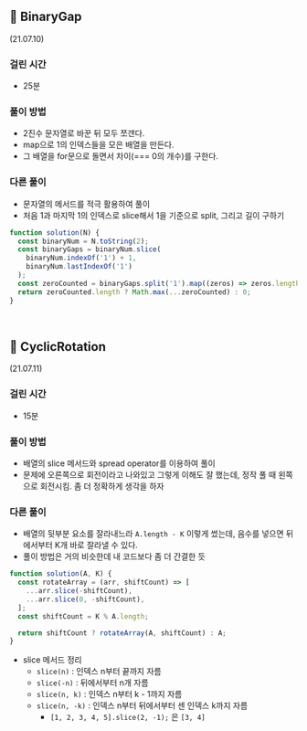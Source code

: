 ## 🍿 BinaryGap

(21.07.10)

### 걸린 시간

- 25분

### 풀이 방법

- 2진수 문자열로 바꾼 뒤 모두 쪼갠다.
- map으로 1의 인덱스들을 모은 배열을 만든다.
- 그 배열을 for문으로 돌면서 차이(=== 0의 개수)를 구한다.

### 다른 풀이

- 문자열의 메서드를 적극 활용하여 풀이
- 처음 1과 마지막 1의 인덱스로 slice해서 1을 기준으로 split, 그리고 길이 구하기

```js
function solution(N) {
  const binaryNum = N.toString(2);
  const binaryGaps = binaryNum.slice(
    binaryNum.indexOf('1') + 1,
    binaryNum.lastIndexOf('1')
  );
  const zeroCounted = binaryGaps.split('1').map((zeros) => zeros.length);
  return zeroCounted.length ? Math.max(...zeroCounted) : 0;
}
```

<br>

## 🍿 CyclicRotation

(21.07.11)

### 걸린 시간

- 15분

### 풀이 방법

- 배열의 slice 메서드와 spread operator를 이용하여 풀이
- 문제에 오른쪽으로 회전이라고 나와있고 그렇게 이해도 잘 했는데, 정작 풀 때 왼쪽으로 회전시킴. 좀 더 정확하게 생각을 하자

### 다른 풀이

- 배열의 뒷부분 요소를 잘라내느라 `A.length - K` 이렇게 썼는데, 음수를 넣으면 뒤에서부터 K개 바로 잘라낼 수 있다.
- 풀이 방법은 거의 비슷한데 내 코드보다 좀 더 간결한 듯

```js
function solution(A, K) {
  const rotateArray = (arr, shiftCount) => [
    ...arr.slice(-shiftCount),
    ...arr.slice(0, -shiftCount),
  ];
  const shiftCount = K % A.length;

  return shiftCount ? rotateArray(A, shiftCount) : A;
}
```

- slice 메서드 정리
  - `slice(n)` : 인덱스 n부터 끝까지 자름
  - `slice(-n)` : 뒤에서부터 n개 자름
  - `slice(n, k)` : 인덱스 n부터 k - 1까지 자름
  - `slice(n, -k)` : 인덱스 n부터 뒤에서부터 센 인덱스 k까지 자름
    - `[1, 2, 3, 4, 5].slice(2, -1);` 은 `[3, 4]`
